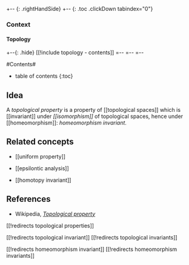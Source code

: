 
+-- {: .rightHandSide}
+-- {: .toc .clickDown tabindex="0"}
### Context
#### Topology
+--{: .hide}
[[!include topology - contents]]
=--
=--
=--


#Contents#
* table of contents
{:toc}

## Idea

A _topological property_ is a property of [[topological spaces]] which is [[invariant]] under _[[isomorphism]]_ of topological spaces, hence under [[homeomorphism]]: _homeomorphism invariant_.


## Related concepts

* [[uniform property]]

* [[epsilontic analysis]]

* [[homotopy invariant]]

## References

* Wikipedia, _[Topological property](https://en.wikipedia.org/wiki/Topological_property)_


[[!redirects topological properties]]

[[!redirects topological invariant]]
[[!redirects topological invariants]]

[[!redirects homeomorphism invariant]]
[[!redirects homeomorphism invariants]]
